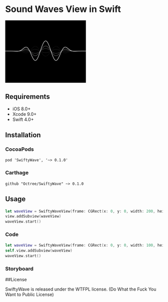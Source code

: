 # Sound Waves View in Swift

![Capture.GIF](./images/capture.gif)

## Requirements

* iOS 8.0+
* Xcode 9.0+
* Swift 4.0+

## Installation

### CocoaPods

```
pod 'SwiftyWave', '~> 0.1.0'

```

### Carthage

```
github "Octree/SwiftyWave" ~> 0.1.0
```

## Usage

```swift
let waveView = SwiftyWaveView(frame: CGRect(x: 0, y: 0, width: 200, height: 100))
view.addSubview(waveView)
waveView.start()
```

### Code

```swift
let waveView = SwiftyWaveView(frame: CGRect(x: 0, y: 0, width: 100, height: 50))
self.view.addSubview(waveView)
waveView.start()
```

### Storyboard


##License

SwiftyWave is released under the WTFPL license. (Do What the Fuck You Want to Public License)

